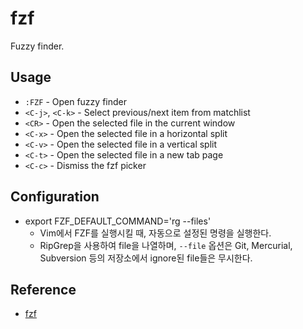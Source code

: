 # fzf

Fuzzy finder.

## Usage

* `:FZF` - Open fuzzy finder
* `<C-j>`, `<C-k>` - Select previous/next item from matchlist
* `<CR>` - Open the selected file in the current window
* `<C-x>` - Open the selected file in a horizontal split
* `<C-v>` - Open the selected file in a vertical split
* `<C-t>` - Open the selected file in a new tab page
* `<C-c>` - Dismiss the fzf picker

## Configuration

* export FZF_DEFAULT_COMMAND='rg --files'
	+ Vim에서 FZF를 실행시킬 때, 자동으로 설정된 명령을 실행한다.
	+ RipGrep을 사용하여 file을 나열하며, `--file` 옵션은 Git, Mercurial, Subversion 등의 저장소에서 ignore된 file들은 무시한다.

## Reference

* [fzf](https://github.com/junegunn/fzf)
